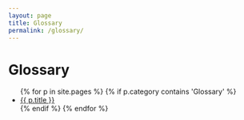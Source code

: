 ```yaml
---
layout: page
title: Glossary
permalink: /glossary/
---
```


# Glossary

<ul>
{% for p in site.pages %}
   {% if p.category contains 'Glossary' %}
      <li><a href="{{ p.url }}">{{ p.title }}</a></li>
   {% endif %}
{% endfor %}
</ul>
